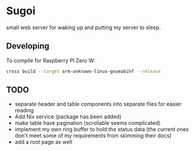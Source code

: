# Sugoi

small web server for waking up and putting my server to sleep.

## Developing

To compile for Raspberry Pi Zero W:
```sh
cross build --target arm-unknown-linux-gnueabihf --release
```

## TODO

- separate header and table components into separate files for easier reading
- Add Nix service (package has been added)
- make table have pagination (scrollable seems complicated)
- implement my own ring buffer to hold the status data (the current ones don't meet some of my requirements from skimming their docs)
- add a root page as well

